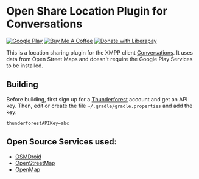 # Open Share Location Plugin for Conversations

[![Google Play](https://developer.android.com/images/brand/en_generic_rgb_wo_45.png)](https://play.google.com/store/apps/details?id=com.samwhited.opensharelocationplugin)
[![Buy Me A Coffee](https://www.buymeacoffee.com/assets/img/custom_images/purple_img.png)](https://www.buymeacoffee.com/samwhited)
[![Donate with Liberapay](https://liberapay.com/assets/widgets/donate.svg)](https://liberapay.com/SamWhited/donate)

This is a location sharing plugin for the XMPP client
[Conversations][conversations]. It uses data from Open Street Maps and doesn't
require the Google Play Services to be installed.

## Building

Before building, first sign up for a [Thunderforest] account and get an API key.
Then, edit or create the file `~/.gradle/gradle.properties` and add the key:

    thunderforestAPIKey=abc

## Open Source Services used:

 - [OSMDroid][osmdroid]
 - [OpenStreetMap][osm]
 - [OpenMap][openmap]

[Thunderforest]: http://www.thunderforest.com
[conversations]: https://github.com/siacs/Conversations
[osmdroid]: https://github.com/osmdroid/osmdroid
[jellybean]: https://developer.android.com/about/versions/android-4.2.html
[osm]: https://www.openstreetmap.org/
[openmap]: https://openmap.lt/
